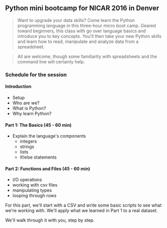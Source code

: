 ## Python mini bootcamp for NICAR 2016 in Denver

> Want to upgrade your data skills? Come learn the Python programming language in this three-hour micro boot camp. Geared toward beginners, this class with go over language basics and introduce you to key concepts. You'll then take your new Python skills and learn how to read, manipulate and analyze data from a spreadsheet.

> All are welcome, though some familiarity with spreadsheets and the command line will certainly help.


### Schedule for the session

#### Introduction
- Setup
- Who are we?
- What is Python?
- Why learn Python?

#### Part 1: The Basics (45 - 60 min)
- Explain the language's components
	- integers
	- strings
	- lists
	- if/else statements

#### Part 2: Functions and Files (45 - 60 min)
- I/O operations
- working with csv files
- manipulating types
- looping through rows

For this part, we'll start with a CSV and write some basic scripts to see what we're working with. We'll apply what we learned in Part 1 to a real dataset. 

We'll walk through it with you, step by step.